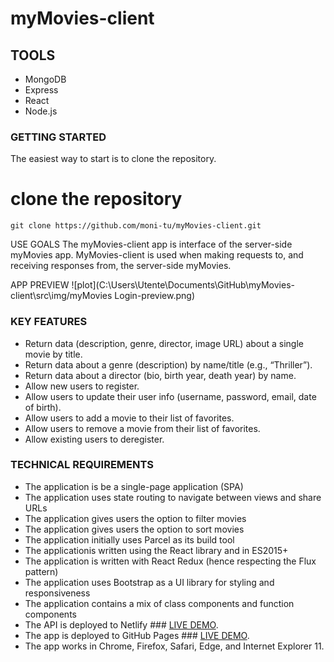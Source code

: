 # myMovies-client

## TOOLS

- MongoDB
- Express
- React
- Node.js

### GETTING STARTED

The easiest way to start is to clone the repository.

# clone the repository

```
git clone https://github.com/moni-tu/myMovies-client.git
```

USE GOALS
The myMovies-client app is interface of the server-side myMovies app. MyMovies-client is used when making requests to, and receiving responses from, the server-side myMovies.

APP PREVIEW
![plot](C:\Users\Utente\Documents\GitHub\myMovies-client\src\img/myMovies Login-preview.png)

### KEY FEATURES

- Return data (description, genre, director, image URL) about a single movie by title.
- Return data about a genre (description) by name/title (e.g., “Thriller”).
- Return data about a director (bio, birth year, death year) by name.
- Allow new users to register.
- Allow users to update their user info (username, password, email, date of birth).
- Allow users to add a movie to their list of favorites.
- Allow users to remove a movie from their list of favorites.
- Allow existing users to deregister.

### TECHNICAL REQUIREMENTS

- The application is be a single-page application (SPA)
- The application uses state routing to navigate between views and share URLs
- The application gives users the option to filter movies
- The application gives users the option to sort movies
- The application initially uses Parcel as its build tool
- The applicationis written using the React library and in ES2015+
- The application is written with React Redux (hence respecting the Flux pattern)
- The application uses Bootstrap as a UI library for styling and responsiveness
- The application contains a mix of class components and function components
- The API is deployed to Netlify ### <a href="https://624b0be321937b090192e2e0--my-awesome-movies.netlify.app/">LIVE DEMO</a>.
- The app is deployed to GitHub Pages ### <a href="https://github.com/moni-tu/myMovies-client">LIVE DEMO</a>.
- The app works in Chrome, Firefox, Safari, Edge, and Internet Explorer 11.
